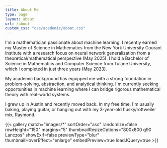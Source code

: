 ```yaml
---
title: About Me
type: page
layout: about
url: /about
custom_css: "css/academic/about.css"
---
```


I'm a mathematician passionate about machine learning. I recently earned my Master of Science in Mathematics from the New York University Courant Institute with a research focus on neural network generalization from a theoretical/mathematical perspective (May 2025). I hold a Bachelor of Science in Mathematics and Computer Science from Tulane University, which I completed in just three years (May 2023). 

My academic background has equipped me with a strong foundation in problem-solving, abstraction, and analytical thinking. I'm currently seeking opportunities in machine learning where I can bridge rigorous mathematical theory with real-world systems.

I grew up in Austin and recently moved back. In my free time, I'm usually baking, playing guitar, or hanging out with my 3-year-old husky/rottweiler mix, Raymond. 

{{< gallery match="images/*" sortOrder="asc" randomize=false rowHeight="150" margins="5" thumbnailResizeOptions="800x800 q90 Lanczos" showExif=false previewType="blur" thumbnailHoverEffect="enlarge" embedPreview=true loadJQuery=true >}}